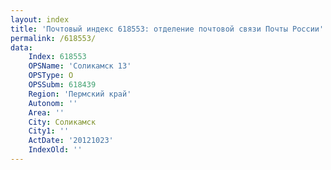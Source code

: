 ```yaml
---
layout: index
title: 'Почтовый индекс 618553: отделение почтовой связи Почты России'
permalink: /618553/
data:
    Index: 618553
    OPSName: 'Соликамск 13'
    OPSType: О
    OPSSubm: 618439
    Region: 'Пермский край'
    Autonom: ''
    Area: ''
    City: Соликамск
    City1: ''
    ActDate: '20121023'
    IndexOld: ''
---
```

